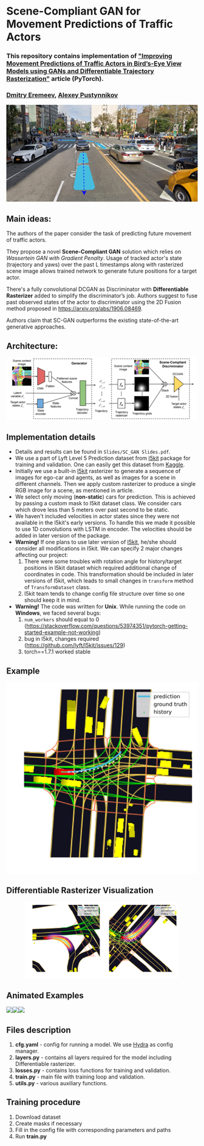 # Scene-Compliant GAN for Movement Predictions of Traffic Actors

### This repository contains implementation of <a href="https://arxiv.org/abs/2004.06247">"Improving Movement Predictions of Traffic Actors in Bird’s-Eye View Models using GANs and Differentiable Trajectory Rasterization"</a> article (PyTorch). 

### <a href="https://github.com/d-eremeev/">Dmitry Eremeev</a>, <a href="https://github.com/alexeypustynnikov">Alexey Pustynnikov</a>

<img src=images/header.jpg alt="alt text" width=1000>


## Main ideas:

The authors of the paper consider the task of predicting future movement of traffic actors. 

They propose a novel **Scene-Compliant GAN** solution which relies on *Wassertein GAN with Gradient Penalty*. Usage of tracked actor's state (trajectory and yaws) over the past L timestamps along with rasterized scene image allows trained network to generate future positions for a target actor.


There's a fully convolutional DCGAN as Discriminator with **Differentiable Rasterizer** added to simplify
the discriminator’s job. Authors suggest to fuse past observed states of the actor to discriminator using the 2D Fusion method proposed in https://arxiv.org/abs/1906.08469.

Authors claim that SC-GAN outperforms the existing state-of-the-art generative approaches.

## Architecture:

<img src=images/model_architecture.jpg>

## Implementation details
- Details and results can be found in `Slides/SC_GAN Slides.pdf`.
- We use a part of Lyft Level 5 Prediction dataset from <a href="https://github.com/lyft/l5kit">l5kit</a> package for training and validation. One can easily get this dataset from <a href="https://www.kaggle.com/c/lyft-motion-prediction-autonomous-vehicles/data">Kaggle</a>.
- Initially we use a built-in <a href="https://github.com/lyft/l5kit">l5kit</a> rasterizer to generate a sequence of images for ego-car and agents, as well as images for a scene in different channels. Then we apply custom rasterizer to produce a single RGB image for a scene, as mentioned in article.
- We select only moving (**non-static**) cars for prediction. This is achieved by passing a custom mask to l5kit dataset class. We consider cars which drove less than 5 meters over past second to be static.
- We haven't included velocities in actor states since they were not available in the l5kit's early versions. To handle this we made it possible to use 1D convolutions with LSTM in encoder. The velocities should be added in later version of the package.
- **Warning!** If one plans to use later version of <a href="https://github.com/lyft/l5kit">l5kit</a>, he/she should consider all modifications in l5kit. We can specify 2 major changes affecting our project:
  1. There were some troubles with rotation angle for history/target positions in l5kit dataset which required additional change of coordinates in code. This transformation should be included in later versions of l5kit, which leads to small changes in `transform` method of `TransformDataset` class.  
  2. l5kit team tends to change config file structure over time so one should keep it in mind. 
- **Warning!** The code was written for **Unix**. While running the code on **Windows**, we faced several bugs:
  1. `num_workers` should equal to 0 (https://stackoverflow.com/questions/53974351/pytorch-getting-started-example-not-working)
  2. bug in l5kit, changes required (https://github.com/lyft/l5kit/issues/129)
  3. torch==1.7.1 worked stable
  

## Example

<p align="center">
  <img src="images/example.jpg" width=550 />
</p>

## Differentiable Rasterizer Visualization
<p align="center">
  <img src="images/diff_rast_1.jpg" width="40%"></img><img src="images/diff_rast_2.jpg" width="40%"></img>
</p>

## Animated Examples

<img src="images/animated_1.gif" width="33%"></img><img src="images/animated_2.gif" width="33%"></img><img src="images/animated_3.gif" width="33%"></img>

## Files description

  1) **cfg.yaml** - config for running a model. We use <a href="https://github.com/facebookresearch/hydra">Hydra</a> as config manager.
  2) **layers.py** - contains all layers required for the model including Differentiable rasterizer.
  3) **losses.py** - contains loss functions for training and validation. 
  4) **train.py** - main file with training loop and validation.
  5) **utils.py** - various auxiliary functions.
  
 ## Training procedure
  1) Download dataset
  2) Create masks if necessary
  3) Fill in the config file with corresponding parameters and paths
  4) Run **train.py**
